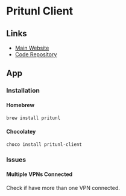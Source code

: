 # Pritunl Client

<!--
https://www.sparklabs.com/viscosity/
https://medium.com/@adrian_cooney/how-to-convert-pritunl-profiles-to-viscosity-for-macos-754bd81a574c
-->

## Links

- [Main Website](https://client.pritunl.com/)
- [Code Repository](https://github.com/pritunl/pritunl-client-electron)

## App

### Installation

#### Homebrew

```sh
brew install pritunl
```

#### Chocolatey

```sh
choco install pritunl-client
```

### Issues

#### Multiple VPNs Connected

Check if have more than one VPN connected.
